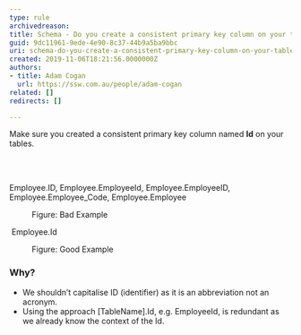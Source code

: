 ```yaml
---
type: rule
archivedreason: 
title: Schema - Do you create a consistent primary key column on your tables?
guid: 9dc11961-9ede-4e90-8c37-44b9a5ba9bbc
uri: schema-do-you-create-a-consistent-primary-key-column-on-your-tables
created: 2019-11-06T18:21:56.0000000Z
authors:
- title: Adam Cogan
  url: https://ssw.com.au/people/adam-cogan
related: []
redirects: []

---
```



<p class="ssw15-rteElement-P">​Make sure you created a consistent primary key column named <strong>Id</strong> on your tables.<br></p>
<br><excerpt class='endintro'></excerpt><br>
<p class="ssw15-rteElement-CodeArea">Employee.ID, Employee.EmployeeId, Employee.EmployeeID, Employee.Employee_Code, Employee.Employee<br></p><dd class="ssw15-rteElement-FigureBad">Figure&#58; Bad Example​​​<br></dd><p class="ssw15-rteElement-CodeArea">​ Employee.Id<br></p><dd class="ssw15-rteElement-FigureGood">Figure&#58; Good Example<br></dd><h3 class="ssw15-rteElement-H3">​​​Why?<br></h3><p class="ssw15-rteElement-P"></p><ul><li>​We shouldn’t capitalise ID (identifier) as it is an abbreviation not an acronym.</li><li>​Using the a​pproach [TableName].Id, e.g. EmployeeId, is redundant as we already know the context of the Id.​<br></li></ul><p></p>


